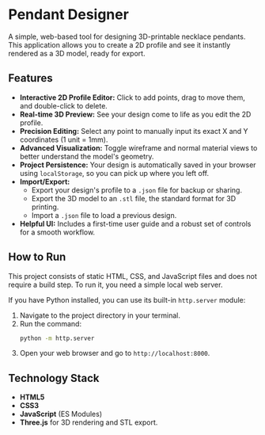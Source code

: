 # Pendant Designer

A simple, web-based tool for designing 3D-printable necklace pendants. This application allows you to create a 2D profile and see it instantly rendered as a 3D model, ready for export.

## Features

- **Interactive 2D Profile Editor:** Click to add points, drag to move them, and double-click to delete.
- **Real-time 3D Preview:** See your design come to life as you edit the 2D profile.
- **Precision Editing:** Select any point to manually input its exact X and Y coordinates (1 unit = 1mm).
- **Advanced Visualization:** Toggle wireframe and normal material views to better understand the model's geometry.
- **Project Persistence:** Your design is automatically saved in your browser using `localStorage`, so you can pick up where you left off.
- **Import/Export:** 
    - Export your design's profile to a `.json` file for backup or sharing.
    - Export the 3D model to an `.stl` file, the standard format for 3D printing.
    - Import a `.json` file to load a previous design.
- **Helpful UI:** Includes a first-time user guide and a robust set of controls for a smooth workflow.

## How to Run

This project consists of static HTML, CSS, and JavaScript files and does not require a build step. To run it, you need a simple local web server.

If you have Python installed, you can use its built-in `http.server` module:

1. Navigate to the project directory in your terminal.
2. Run the command:
   ```bash
   python -m http.server
   ```
3. Open your web browser and go to `http://localhost:8000`.

## Technology Stack

- **HTML5**
- **CSS3**
- **JavaScript** (ES Modules)
- **Three.js** for 3D rendering and STL export.
